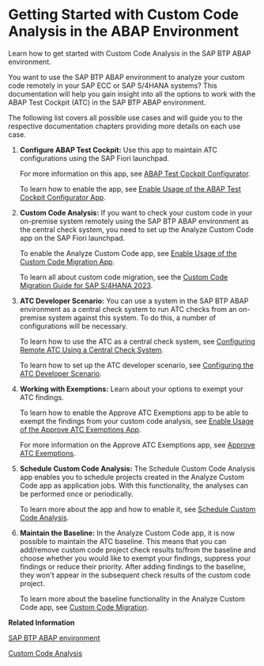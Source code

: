 <!-- loio2fc0fea9aaff42728f8ccbcbe955f2a8 -->

# Getting Started with Custom Code Analysis in the ABAP Environment

Learn how to get started with Custom Code Analysis in the SAP BTP ABAP environment.

You want to use the SAP BTP ABAP environment to analyze your custom code remotely in your SAP ECC or SAP S/4HANA systems? This documentation will help you gain insight into all the options to work with the ABAP Test Cockpit \(ATC\) in the SAP BTP ABAP environment.

The following list covers all possible use cases and will guide you to the respective documentation chapters providing more details on each use case.

1.  **Configure ABAP Test Cockpit:** Use this app to maintain ATC configurations using the SAP Fiori launchpad.

    For more information on this app, see [ABAP Test Cockpit Configurator](https://help.sap.com/docs/sap-btp-abap-environment/abap-environment/abap-test-cockpit-configurator).

    To learn how to enable the app, see [Enable Usage of the ABAP Test Cockpit Configurator App](https://help.sap.com/docs/sap-btp-abap-environment/abap-environment/enable-usage-of-abap-test-cockpit-configurator-app).

2.  **Custom Code Analysis:** If you want to check your custom code in your on-premise system remotely using the SAP BTP ABAP environment as the central check system, you need to set up the Analyze Custom Code app on the SAP Fiori launchpad.

    To enable the Analyze Custom Code app, see [Enable Usage of the Custom Code Migration App](https://help.sap.com/docs/sap-btp-abap-environment/abap-environment/enable-usage-of-custom-code-migration-app).

    To learn all about custom code migration, see the [Custom Code Migration Guide for SAP S/4HANA 2023](https://help.sap.com/doc/9dcbc5e47ba54a5cbb509afaa49dd5a1/2023.000/en-US/CustomCodeMigration_EndToEnd.pdf).

3.  **ATC Developer Scenario:** You can use a system in the SAP BTP ABAP environment as a central check system to run ATC checks from an on-premise system against this system. To do this, a number of configurations will be necessary.

    To learn how to use the ATC as a central check system, see [Configuring Remote ATC Using a Central Check System](https://help.sap.com/docs/sap-btp-abap-environment/abap-environment/configuring-remote-atc-using-central-check-system?).

    To learn how to set up the ATC developer scenario, see [Configuring the ATC Developer Scenario](https://help.sap.com/docs/sap-btp-abap-environment/abap-environment/using-sap-btp-system-as-atc-central-check-system).

4.  **Working with Exemptions:** Learn about your options to exempt your ATC findings.

    To learn how to enable the Approve ATC Exemptions app to be able to exempt the findings from your custom code analysis, see [Enable Usage of the Approve ATC Exemptions App](https://help.sap.com/docs/sap-btp-abap-environment/abap-environment/enable-usage-of-approve-atc-exemptions-app).

    For more information on the Approve ATC Exemptions app, see [Approve ATC Exemptions](https://help.sap.com/docs/sap-btp-abap-environment/abap-environment/approve-atc-exemptions).

5.  **Schedule Custom Code Analysis:** The Schedule Custom Code Analysis app enables you to schedule projects created in the Analyze Custom Code app as application jobs. With this functionality, the analyses can be performed once or periodically.

    To learn more about the app and how to enable it, see [Schedule Custom Code Analysis](https://help.sap.com/docs/sap-btp-abap-environment/abap-environment/schedule-custom-code-analysis).

6.  **Maintain the Baseline:** In the Analyze Custom Code app, it is now possible to maintain the ATC baseline. This means that you can add/remove custom code project check results to/from the baseline​ and choose whether you would like to exempt your findings, suppress your findings or reduce their priority. After adding findings to the baseline, they won't appear in the subsequent check results of the custom code project.

    To learn more about the baseline functionality in the Analyze Custom Code app, see [Custom Code Migration](https://help.sap.com/docs/sap-btp-abap-environment/abap-environment/custom-code-migration).


**Related Information**  


[SAP BTP ABAP environment](https://help.sap.com/docs/sap-btp-abap-environment)

[Custom Code Analysis](../50-administration-and-ops/performing-a-custom-code-analysis-15d0a1a.md "")

